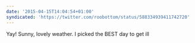 ```yaml
---
date: '2015-04-15T14:04:54+01:00'
syndicated: 'https://twitter.com/roobottom/status/588334939411742720'
---
```

Yay! Sunny, lovely weather. I picked the BEST day to get ill
